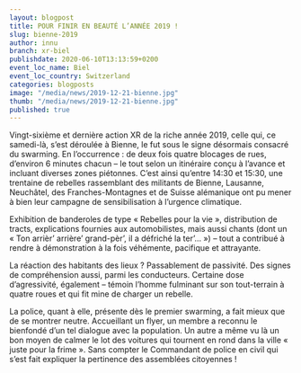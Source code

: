 ```yaml
---
layout: blogpost
title: POUR FINIR EN BEAUTÉ L’ANNÉE 2019 !
slug: bienne-2019
author: innu
branch: xr-biel
publishdate: 2020-06-10T13:13:59+0200
event_loc_name: Biel
event_loc_country: Switzerland
categories: blogposts
image: "/media/news/2019-12-21-bienne.jpg"
thumb: "/media/news/2019-12-21-bienne.jpg"
published: true
---
```

Vingt-sixième et dernière action XR de la riche année 2019, celle qui, ce samedi-là, s’est déroulée à Bienne, le fut sous le signe désormais consacré du swarming. En l’occurrence : de deux fois quatre blocages de rues, d’environ 6 minutes chacun – le tout selon un itinéraire conçu à l’avance et incluant diverses zones piétonnes. C’est ainsi qu’entre 14:30 et 15:30, une trentaine de rebelles rassemblant des militants de Bienne, Lausanne, Neuchâtel, des Franches-Montagnes et de Suisse alémanique ont pu mener à bien leur campagne de sensibilisation à l’urgence climatique. 

Exhibition de banderoles de type « Rebelles pour la vie », distribution de tracts, explications fournies aux automobilistes, mais aussi chants (dont un « Ton arrièr’ arrière’ grand-pèr’, il a défriché la ter’… ») – tout a contribué à rendre à démonstration à la fois véhémente, pacifique et attrayante. 

La réaction des habitants des lieux ? Passablement de passivité. Des signes de compréhension aussi, parmi les conducteurs. Certaine dose d’agressivité, également – témoin l’homme fulminant sur son tout-terrain à quatre roues et qui fit mine de charger un rebelle. 

La police, quant à elle, présente dès le premier swarming, a fait mieux que de se montrer neutre. Accueillant un flyer, un membre a reconnu le bienfondé d’un tel dialogue avec la population. Un autre a même vu là un bon moyen de calmer le lot des voitures qui tournent en rond dans la ville « juste pour la frime ». Sans compter le Commandant de police en civil qui s’est fait expliquer la pertinence des assemblées citoyennes !

